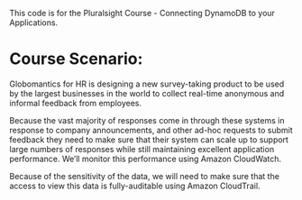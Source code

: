 This code is for the Pluralsight Course - Connecting DynamoDB to your Applications.


# Course Scenario:

Globomantics for HR is designing a new survey-taking product to be used by the largest businesses in the world to collect real-time anonymous and informal feedback from employees.

Because the vast majority of responses come in through these systems in response to company announcements, and other ad-hoc requests to submit feedback they need to make sure that their system can scale up to support large numbers of responses while still maintaining excellent application performance. We’ll monitor this performance using Amazon CloudWatch.

Because of the sensitivity of the data, we will need to make sure that the access to view this data is fully-auditable using Amazon CloudTrail.
